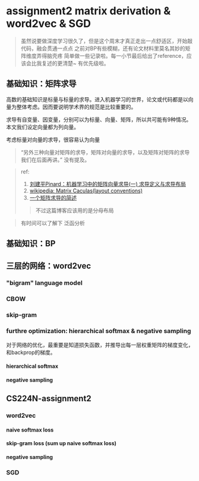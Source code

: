 # assignment2 matrix derivation & word2vec & SGD 

> 虽然说要做深度学习很久了，但是这个周末才真正走出一点舒适区，开始敲代码，融会贯通一点点
> 之前对BP有些模糊，还有论文材料里莫名其妙的矩阵维度弄得脑壳疼
> 简单做一些记录啦。每一小节最后给出了reference，应该会比我复述的更清楚~ 有优先级啦。


## 基础知识：矩阵求导

高数的基础知识是标量与标量的求导。进入机器学习的世界，论文或代码都是以向量为整体考虑。因而要说明学术界的规范是比较重要的。

求导有自变量、因变量，分别可以为标量、向量、矩阵，所以共可能有9种情况。本文我们设定向量都为列向量。

考虑标量对向量的求导，很容易认为向量

> “另外三种向量对矩阵的求导，矩阵对向量的求导，以及矩阵对矩阵的求导我们在后面再讲。” 没有提及。

> ref:
> 1. [刘建平Pinard：机器学习中的矩阵向量求导(一) 求导定义与求导布局](https://www.cnblogs.com/pinard/p/10750718.html)
> 2. [wikipedia: Matrix Caculas(layout conventions)](https://en.wikipedia.org/wiki/Matrix_calculus#Layout_conventions)
> 3. [一个矩阵求导的简述](https://zlearning.netlify.com/math/matrix/matrix-gradient.html)
> > 不过这篇博客应该用的是分母布局

> 有时间可以了解下 泛函分析

## 基础知识：BP

## 三层的网络：word2vec

### "bigram" language model

### CBOW

### skip-gram

### furthre optimization: hierarchical softmax & negative sampling

对于网络的优化，最重要是知道损失函数，并推导出每一层权重矩阵的梯度变化，和backprop的梯度。

#### hierarchical softmax

#### negative sampling

## CS224N-assignment2

### word2vec

#### naive softmax loss

#### skip-gram loss (sum up naive softmax loss)

#### negative sampling

### SGD

